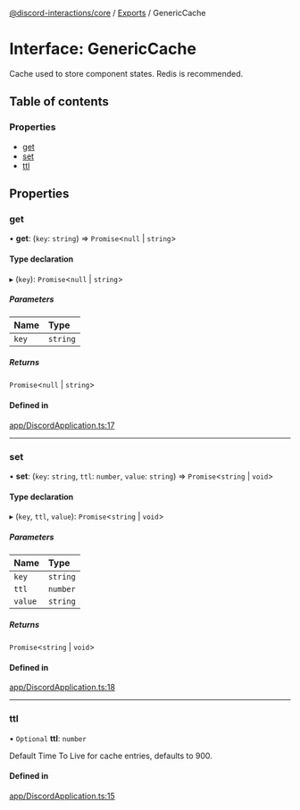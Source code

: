 [@discord-interactions/core](../README.md) / [Exports](../modules.md) / GenericCache

# Interface: GenericCache

Cache used to store component states. Redis is recommended.

## Table of contents

### Properties

- [get](GenericCache.md#get)
- [set](GenericCache.md#set)
- [ttl](GenericCache.md#ttl)

## Properties

### get

• **get**: (`key`: `string`) => `Promise`<``null`` \| `string`\>

#### Type declaration

▸ (`key`): `Promise`<``null`` \| `string`\>

##### Parameters

| Name | Type |
| :------ | :------ |
| `key` | `string` |

##### Returns

`Promise`<``null`` \| `string`\>

#### Defined in

[app/DiscordApplication.ts:17](https://github.com/ssMMiles/discord-interactions/blob/41cab1d/packages/core/src/app/DiscordApplication.ts#L17)

___

### set

• **set**: (`key`: `string`, `ttl`: `number`, `value`: `string`) => `Promise`<`string` \| `void`\>

#### Type declaration

▸ (`key`, `ttl`, `value`): `Promise`<`string` \| `void`\>

##### Parameters

| Name | Type |
| :------ | :------ |
| `key` | `string` |
| `ttl` | `number` |
| `value` | `string` |

##### Returns

`Promise`<`string` \| `void`\>

#### Defined in

[app/DiscordApplication.ts:18](https://github.com/ssMMiles/discord-interactions/blob/41cab1d/packages/core/src/app/DiscordApplication.ts#L18)

___

### ttl

• `Optional` **ttl**: `number`

Default Time To Live for cache entries, defaults to 900.

#### Defined in

[app/DiscordApplication.ts:15](https://github.com/ssMMiles/discord-interactions/blob/41cab1d/packages/core/src/app/DiscordApplication.ts#L15)
